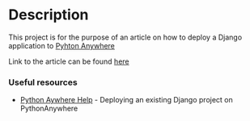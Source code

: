 #   Description

This project is for the purpose of an article on how to deploy a Django application to [Pyhton Anywhere](https://www.pythonanywhere.com)


Link to the article can be found [here](https://izudada.hashnode.dev/how-to-deploy-a-django-application-to-python-anywhere)

### Useful resources

- [Python Aywhere Help](https://help.pythonanywhere.com/pages/DeployExistingDjangoProject) - Deploying an existing Django project on PythonAnywhere

